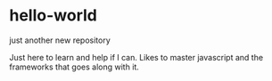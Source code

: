 # hello-world
just another new repository

Just here to learn and help if I can.
Likes to master javascript and the frameworks that goes along with it.
